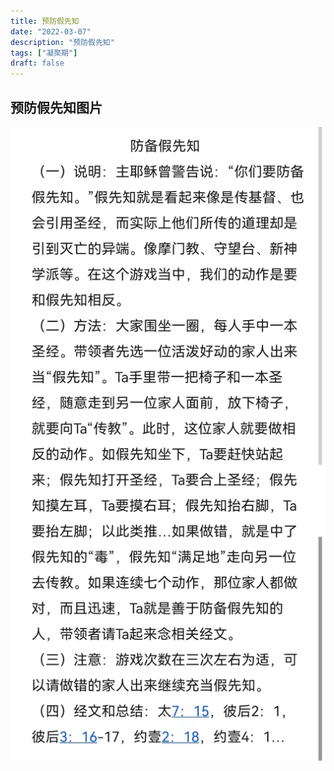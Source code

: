 ```yaml
---
title: 预防假先知
date: "2022-03-07"
description: "预防假先知"
tags: ["凝聚期"]
draft: false
---
```


## 预防假先知图片
![预防假先知图片](./image/预防假先知.jpg)
